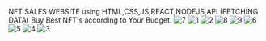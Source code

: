 NFT SALES WEBSITE using HTML,CSS,JS,REACT,NODEJS,API (FETCHING DATA)
Buy Best NFT's according to Your Budget.
![7](https://user-images.githubusercontent.com/114357685/195278744-4a2337f2-6a55-4546-8169-0e6f7688f4b0.jpeg)
![1](https://user-images.githubusercontent.com/114357685/195278643-fb1b3758-d943-47b7-adea-e8d82447b18f.jpeg)
![2](https://user-images.githubusercontent.com/114357685/195282751-8700ecc6-5648-45a7-a24d-341c31968067.jpeg)
![8](https://user-images.githubusercontent.com/114357685/195278753-461a8b76-7f9b-4601-91a1-4a9833433256.jpeg)
![9](https://user-images.githubusercontent.com/114357685/195283947-d9f772ed-6bc2-419f-98ab-3c28eaf0ec0b.jpeg)
![6](https://user-images.githubusercontent.com/114357685/195280970-22b0462d-2ae4-477e-86b4-c5bdf8e73bbf.jpeg)
![5](https://user-images.githubusercontent.com/114357685/195282448-fe7b8318-d21b-4a29-92a9-d35c8be81463.jpeg)
![4](https://user-images.githubusercontent.com/114357685/195278804-ca54f9d3-211d-4015-a7d0-75ab408e7d16.jpeg)
![3](https://user-images.githubusercontent.com/114357685/195282478-4a6b8500-d793-4890-a1c8-4cd71f3f6141.jpeg)

